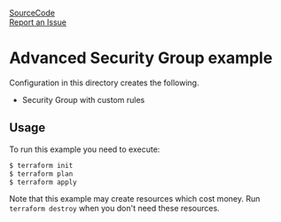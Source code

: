 [SourceCode](https://github.com/nclouds/terraform-aws-security-group/tree/master/examples/advanced)   
[Report an Issue](https://github.com/nclouds/terraform-aws-security-group/issues)

# Advanced Security Group example

Configuration in this directory creates the following.
- Security Group with custom rules

## Usage

To run this example you need to execute:

```bash
$ terraform init
$ terraform plan
$ terraform apply
```

Note that this example may create resources which cost money. Run `terraform destroy` when you don't need these resources.
